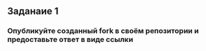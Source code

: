 ## Заданаие 1
### Опубликуйте созданный fork в своём репозитории и предоставьте ответ в виде ссылки
